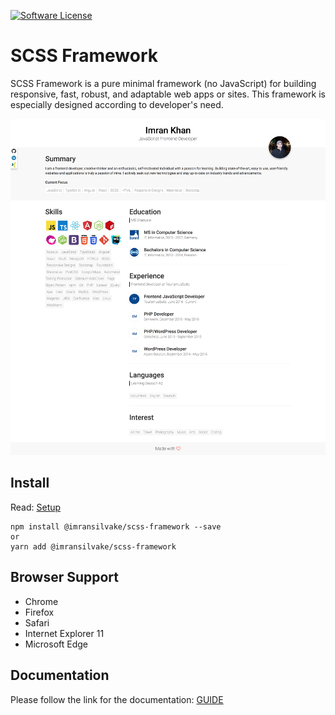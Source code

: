 [![Software License](https://img.shields.io/badge/license-MIT-blue.svg)](LICENSE)

# SCSS Framework
SCSS Framework is a pure minimal framework (no JavaScript) for building responsive, fast, robust, and adaptable web apps or sites. This framework is especially designed according to developer's need.

![Alt text](preview.png?raw=true "Resume")


## Install
Read: [Setup](documentation/setup.md)
```
npm install @imransilvake/scss-framework --save
or
yarn add @imransilvake/scss-framework
```


## Browser Support
 - Chrome
 - Firefox
 - Safari
 - Internet Explorer 11
 - Microsoft Edge


## Documentation
Please follow the link for the documentation: [GUIDE](documentation/guide.md)
